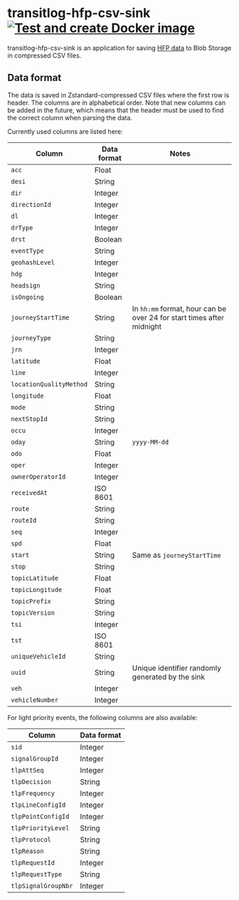# transitlog-hfp-csv-sink [![Test and create Docker image](https://github.com/HSLdevcom/transitlog-hfp-csv-sink/actions/workflows/test-and-build.yml/badge.svg)](https://github.com/HSLdevcom/transitlog-hfp-csv-sink/actions/workflows/test-and-build.yml)

transitlog-hfp-csv-sink is an application for saving [HFP data](https://digitransit.fi/en/developers/apis/4-realtime-api/vehicle-positions/) to Blob Storage in compressed CSV files.

## Data format

The data is saved in Zstandard-compressed CSV files where the first row is header. The columns are in alphabetical order. Note that new columns can be added in the future, which means that the header must be used to find the correct column when parsing the data. 

Currently used columns are listed here:

| Column                  | Data format | Notes
| ----------------------- | ----------- | ------------------
| `acc`                   | Float       |
| `desi`                  | String      |
| `dir`                   | Integer     |
| `directionId`           | Integer     |
| `dl`                    | Integer     |
| `drType`                | Integer     |
| `drst`                  | Boolean     |
| `eventType`             | String      |
| `geohashLevel`          | Integer     |
| `hdg`                   | Integer     |
| `headsign`              | String      |
| `isOngoing`             | Boolean     |
| `journeyStartTime`      | String      | In `hh:mm` format, hour can be over 24 for start times after midnight
| `journeyType`           | String      |
| `jrn`                   | Integer     |
| `latitude`              | Float       |
| `line`                  | Integer     |
| `locationQualityMethod` | String      |
| `longitude`             | Float       |
| `mode`                  | String      |
| `nextStopId`            | String      |
| `occu`                  | Integer     |
| `oday`                  | String      | `yyyy-MM-dd`
| `odo`                   | Float       |
| `oper`                  | Integer     |
| `ownerOperatorId`       | Integer     |
| `receivedAt`            | ISO 8601    |
| `route`                 | String      |
| `routeId`               | String      |
| `seq`                   | Integer     |
| `spd`                   | Float       |
| `start`                 | String      | Same as `journeyStartTime`
| `stop`                  | String      |
| `topicLatitude`         | Float       |
| `topicLongitude`        | Float       |
| `topicPrefix`           | String      |
| `topicVersion`          | String      |
| `tsi`                   | Integer     |
| `tst`                   | ISO 8601    |
| `uniqueVehicleId`       | String      |
| `uuid`                  | String      | Unique identifier randomly generated by the sink
| `veh`                   | Integer     |
| `vehicleNumber`         | Integer     |

For light priority events, the following columns are also available:

| Column                  | Data format
| ----------------------- | ----------------------------
| `sid`                   | Integer
| `signalGroupId`         | Integer
| `tlpAttSeq`             | Integer
| `tlpDecision`           | String
| `tlpFrequency`          | Integer
| `tlpLineConfigId`       | Integer
| `tlpPointConfigId`      | Integer
| `tlpPriorityLevel`      | String
| `tlpProtocol`           | String
| `tlpReason`             | String
| `tlpRequestId`          | Integer
| `tlpRequestType`        | String
| `tlpSignalGroupNbr`     | Integer